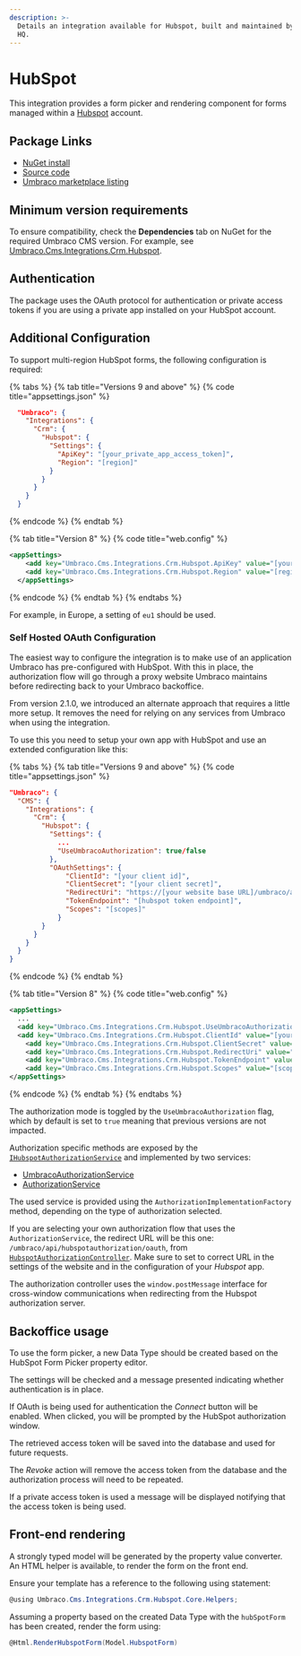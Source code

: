 ```yaml
---
description: >-
  Details an integration available for Hubspot, built and maintained by Umbraco
  HQ.
---
```


# HubSpot

This integration provides a form picker and rendering component for forms managed within a [Hubspot](https://www.hubspot.com/) account.

## Package Links

* [NuGet install](https://www.nuget.org/packages/Umbraco.Cms.Integrations.Crm.Hubspot)
* [Source code](https://github.com/umbraco/Umbraco.Cms.Integrations/tree/main/src/Umbraco.Cms.Integrations.Crm.Hubspot)
* [Umbraco marketplace listing](https://marketplace.umbraco.com/package/umbraco.cms.integrations.crm.hubspot)

## Minimum version requirements

To ensure compatibility, check the **Dependencies** tab on NuGet for the required Umbraco CMS version. For example, see [Umbraco.Cms.Integrations.Crm.Hubspot](https://www.nuget.org/packages/Umbraco.Cms.Integrations.Crm.Hubspot#dependencies-body-tab).

## Authentication

The package uses the OAuth protocol for authentication or private access tokens if you are using a private app installed on your HubSpot account.

## Additional Configuration

To support multi-region HubSpot forms, the following configuration is required:

{% tabs %}
{% tab title="Versions 9 and above" %}
{% code title="appsettings.json" %}
```json
  "Umbraco": {
    "Integrations": {
      "Crm": {
        "Hubspot": {
          "Settings": {
            "ApiKey": "[your_private_app_access_token]",
            "Region": "[region]"
          }
        }
      }
    }
  }
```
{% endcode %}
{% endtab %}

{% tab title="Version 8" %}
{% code title="web.config" %}
```xml
<appSettings>
    <add key="Umbraco.Cms.Integrations.Crm.Hubspot.ApiKey" value="[your_private_app_access_token]" />
    <add key="Umbraco.Cms.Integrations.Crm.Hubspot.Region" value="[region]" />
  </appSettings>
```
{% endcode %}
{% endtab %}
{% endtabs %}

For example, in Europe, a setting of `eu1` should be used.

### Self Hosted OAuth Configuration

The easiest way to configure the integration is to make use of an application Umbraco has pre-configured with HubSpot. With this in place, the authorization flow will go through a proxy website Umbraco maintains before redirecting back to your Umbraco backoffice.

From version 2.1.0, we introduced an alternate approach that requires a little more setup. It removes the need for relying on any services from Umbraco when using the integration.

To use this you need to setup your own app with HubSpot and use an extended configuration like this:

{% tabs %}
{% tab title="Versions 9 and above" %}
{% code title="appsettings.json" %}
```json
"Umbraco": {
  "CMS": {
    "Integrations": {
      "Crm": {
        "Hubspot": {
          "Settings": {
            ...
            "UseUmbracoAuthorization": true/false
          },
          "OAuthSettings": {
              "ClientId": "[your client id]",
              "ClientSecret": "[your client secret]",
              "RedirectUri": "https://[your website base URL]/umbraco/api/hubspotauthorization/oauth",
              "TokenEndpoint": "[hubspot token endpoint]",
              "Scopes": "[scopes]"
            }
        }
      }
    }
  }
}
```
{% endcode %}
{% endtab %}

{% tab title="Version 8" %}
{% code title="web.config" %}
```xml
<appSettings>
  ...
  <add key="Umbraco.Cms.Integrations.Crm.Hubspot.UseUmbracoAuthorization" value="true/false" />
  <add key="Umbraco.Cms.Integrations.Crm.Hubspot.ClientId" value="[your client id]" />
	<add key="Umbraco.Cms.Integrations.Crm.Hubspot.ClientSecret" value="[your client secret]" />
	<add key="Umbraco.Cms.Integrations.Crm.Hubspot.RedirectUri" value="https://[your website base URL]/umbraco/api/hubspotauthorization/oauth" />
	<add key="Umbraco.Cms.Integrations.Crm.Hubspot.TokenEndpoint" value="[hubspot token endpoint]" />
	<add key="Umbraco.Cms.Integrations.Crm.Hubspot.Scopes" value="[scopes]" />
</appSettings>
```
{% endcode %}
{% endtab %}
{% endtabs %}

The authorization mode is toggled by the `UseUmbracoAuthorization` flag, which by default is set to `true` meaning that previous versions are not impacted.

Authorization specific methods are exposed by the [`IHubspotAuthorizationService`](https://github.com/umbraco/Umbraco.Cms.Integrations/blob/main/src/Umbraco.Cms.Integrations.Crm.Hubspot.Core/Services/IHubspotAuthorizationService.cs) and implemented by two services:

- [UmbracoAuthorizationService](https://github.com/umbraco/Umbraco.Cms.Integrations/blob/main/src/Umbraco.Cms.Integrations.Crm.Hubspot.Core/Services/UmbracoAuthorizationService.cs)
- [AuthorizationService](https://github.com/umbraco/Umbraco.Cms.Integrations/blob/main/src/Umbraco.Cms.Integrations.Crm.Hubspot.Core/Services/AuthorizationService.cs)

The used service is provided using the `AuthorizationImplementationFactory` method, depending on the type of authorization selected.

If you are selecting your own authorization flow that uses the `AuthorizationService`, the redirect URL will be this one: `/umbraco/api/hubspotauthorization/oauth`, from [`HubspotAuthorizationController`](https://github.com/umbraco/Umbraco.Cms.Integrations/blob/main/src/Umbraco.Cms.Integrations.Crm.Hubspot.Core/Controllers/HubspotAuthorizationController.cs). Make sure to set to correct URL in the settings of the website and in the configuration of your _Hubspot_ app.

The authorization controller uses the `window.postMessage` interface for cross-window communications when redirecting from the Hubspot authorization server.

## Backoffice usage

To use the form picker, a new Data Type should be created based on the HubSpot Form Picker property editor.

The settings will be checked and a message presented indicating whether authentication is in place.

If OAuth is being used for authentication the _Connect_ button will be enabled. When clicked, you will be prompted by the HubSpot authorization window.

The retrieved access token will be saved into the database and used for future requests.

The _Revoke_ action will remove the access token from the database and the authorization process will need to be repeated.

If a private access token is used a message will be displayed notifying that the access token is being used.

## Front-end rendering

A strongly typed model will be generated by the property value converter. An HTML helper is available, to render the form on the front end.

Ensure your template has a reference to the following using statement:

```csharp
@using Umbraco.Cms.Integrations.Crm.Hubspot.Core.Helpers;
```

Assuming a property based on the created Data Type with the `hubSpotForm` has been created, render the form using:

```csharp
@Html.RenderHubspotForm(Model.HubspotForm)
```

